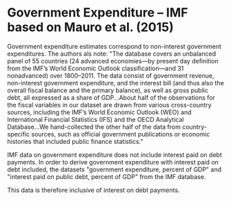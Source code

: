 # Government Expenditure – IMF based on Mauro et al. (2015)

Government expenditure estimates correspond to non-interest government expenditures. The authors als note: "The database covers an unbalanced panel of 55 countries (24 advanced economies—by present day definition from the IMF’s World Economic Outlook classification—and 31 nonadvanced) over 1800–2011. The data consist of government revenue, non-interest government expenditure, and the interest bill (and thus also the overall fiscal balance and the primary balance), as well as gross public debt, all expressed as a share of GDP...About half of the observations for the fiscal variables in our dataset are drawn from various cross-country sources, including the IMF’s World Economic Outlook (WEO) and International Financial Statistics (IFS) and the OECD Analytical Database...We hand-collected the other half of the data from country-specific sources, such as official government publications or economic histories that included public finance statistics."

IMF data on government expenditure does not include interest paid on debt payments. In order to derive government expenditure with interest paid on debt included, the datasets "government expenditure, percent of GDP" and "interest paid on public debt, percent of GDP" from the IMF database.

This data is therefore inclusive of interest on debt payments.